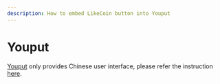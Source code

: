 ```yaml
---
description: How to embed LikeCoin button into Youput
---
```


# Youput

[Youput](https://www.youput.org/) only provides Chinese user interface, please refer the instruction [here](https://docs.like.co/v/zh/user-guide/creator/blogging-platforms/youput).

